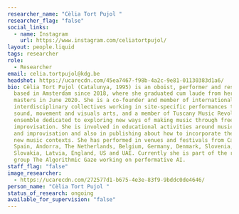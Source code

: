 ```yaml
---
researcher_name: "Cèlia Tort Pujol "
researcher_flag: "false"
social_links:
  - name: Instagram
    url: https://www.instagram.com/celiatortpujol/
layout: people.liquid
tags: researcher
role:
  - Researcher
email: celia.tortpujol@kdg.be
headshot: https://ucarecdn.com/45ea7467-f98b-4a2c-9e81-01130383d1a6/
bio: Cèlia Tort Pujol (Catalunya, 1995) is an oboist, performer and researcher
  based in Amsterdam since 2018, where she graduated cum laude from her music
  masters in June 2020. She is a co-founder and member of international and
  interdisciplinary collectives working in site-specific performances through
  sound, movement and visuals arts, and a member of Tuscany Music Revolution, an
  ensemble dedicated to exploring new ways of making music through free
  improvisation. She is involved in educational activities around music creation
  and improvisation and also in publishing about how to incorporate the oboe in
  new music contexts. She has performed in venues and festivals from Catalunya,
  Spain, Andorra, The Netherlands, Belgium, Germany, Denmark, Slovenia,
  Slovakia, Latvia, England, US and UAE. Currently she is part of the research
  group The Algorithmic Gaze working on performative AI.
staff_flag: "false"
image_researcher:
  - https://ucarecdn.com/272577d1-b675-4e3e-83f9-9bddc0de4646/
person_name: "Cèlia Tort Pujol "
status_of_research: ongoing
available_for_supervision: "false"
---
```

